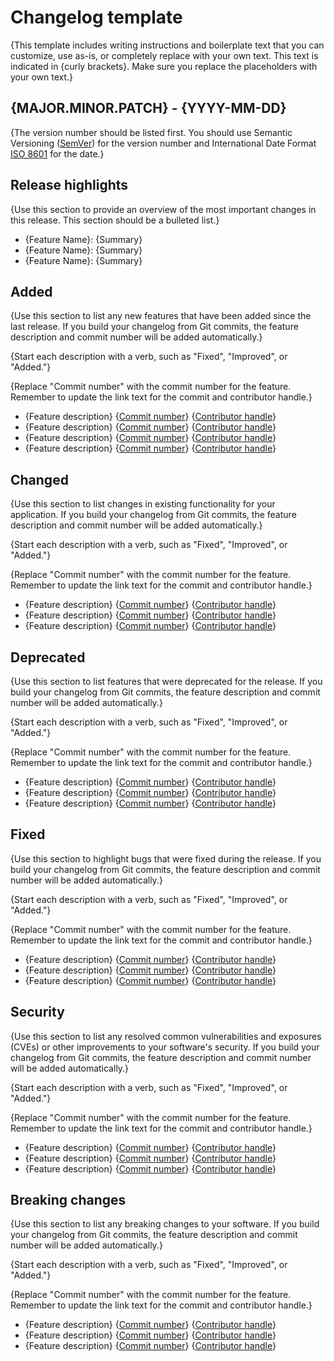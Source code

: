 # Changelog template

{This template includes writing instructions and boilerplate text that you can customize, use as-is, or completely replace with your own text. This text is indicated in {curly brackets}. Make sure you replace the placeholders with your own text.}

## {MAJOR.MINOR.PATCH} - {YYYY-MM-DD}

{The version number should be listed first. You should use Semantic Versioning ([SemVer](https://semver.org/)) for the version number and International Date Format [ISO 8601](https://www.iso.org/iso-8601-date-and-time-format.html) for the date.}

## Release highlights

{Use this section to provide an overview of the most important changes in this release. This section should be a bulleted list.}

* {Feature Name}: {Summary}
* {Feature Name}: {Summary}
* {Feature Name}: {Summary}

## Added

{Use this section to list any new features that have been added since the last release. If you build your changelog from Git commits, the feature description and commit number will be added automatically.}

{Start each description with a verb, such as "Fixed", "Improved", or "Added."}

{Replace "Commit number" with the commit number for the feature. Remember to update the link text for the commit and contributor handle.}

* {Feature description} {[Commit number](https://www.github.com)} {[Contributor handle](https://www.github.com/username)}
* {Feature description} {[Commit number](https://www.github.com)} {[Contributor handle](https://www.github.com/username)}
* {Feature description} {[Commit number](https://www.github.com)} {[Contributor handle](https://www.github.com/username)}
* {Feature description} {[Commit number](https://www.github.com)} {[Contributor handle](https://www.github.com/username)}

## Changed

{Use this section to list changes in existing functionality for your application. If you build your changelog from Git commits, the feature description and commit number will be added automatically.}

{Start each description with a verb, such as "Fixed", "Improved", or "Added."}

{Replace "Commit number" with the commit number for the feature. Remember to update the link text for the commit and contributor handle.}

* {Feature description} {[Commit number](https://www.github.com)} {[Contributor handle](https://www.github.com/username)}
* {Feature description} {[Commit number](https://www.github.com)} {[Contributor handle](https://www.github.com/username)}
* {Feature description} {[Commit number](https://www.github.com)} {[Contributor handle](https://www.github.com/username)}

## Deprecated

{Use this section to list features that were deprecated for the release. If you build your changelog from Git commits, the feature description and commit number will be added automatically.}

{Start each description with a verb, such as "Fixed", "Improved", or "Added."}

{Replace "Commit number" with the commit number for the feature. Remember to update the link text for the commit and contributor handle.}

* {Feature description} {[Commit number](https://www.github.com)} {[Contributor handle](https://www.github.com/username)}
* {Feature description} {[Commit number](https://www.github.com)} {[Contributor handle](https://www.github.com/username)}
* {Feature description} {[Commit number](https://www.github.com)} {[Contributor handle](https://www.github.com/username)}

## Fixed

{Use this section to highlight bugs that were fixed during the release. If you build your changelog from Git commits, the feature description and commit number will be added automatically.}

{Start each description with a verb, such as "Fixed", "Improved", or "Added."}

{Replace "Commit number" with the commit number for the feature. Remember to update the link text for the commit and contributor handle.}

* {Feature description} {[Commit number](https://www.github.com)} {[Contributor handle](https://www.github.com/username)}
* {Feature description} {[Commit number](https://www.github.com)} {[Contributor handle](https://www.github.com/username)}
* {Feature description} {[Commit number](https://www.github.com)} {[Contributor handle](https://www.github.com/username)}

## Security

{Use this section to list any resolved common vulnerabilities and exposures (CVEs) or other improvements to your software's security. If you build your changelog from Git commits, the feature description and commit number will be added automatically.}

{Start each description with a verb, such as "Fixed", "Improved", or "Added."}

{Replace "Commit number" with the commit number for the feature. Remember to update the link text for the commit and contributor handle.}

* {Feature description} {[Commit number](https://www.github.com)} {[Contributor handle](https://www.github.com/username)}
* {Feature description} {[Commit number](https://www.github.com)} {[Contributor handle](https://www.github.com/username)}
* {Feature description} {[Commit number](https://www.github.com)} {[Contributor handle](https://www.github.com/username)}

## Breaking changes

{Use this section to list any breaking changes to your software. If you build your changelog from Git commits, the feature description and commit number will be added automatically.}

{Start each description with a verb, such as "Fixed", "Improved", or "Added."}

{Replace "Commit number" with the commit number for the feature. Remember to update the link text for the commit and contributor handle.}

* {Feature description} {[Commit number](https://www.github.com)} {[Contributor handle](https://www.github.com/username)}
* {Feature description} {[Commit number](https://www.github.com)} {[Contributor handle](https://www.github.com/username)}
* {Feature description} {[Commit number](https://www.github.com)} {[Contributor handle](https://www.github.com/username)}
